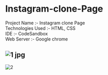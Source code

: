 # Instagram-clone-Page
Project Name :- Instagram clone Page <br>
Technologies Used :- HTML, CSS <br>
IDE :- CodeSandbox <br>
Web Server :- Google chrome <br>

![1 jpg](https://user-images.githubusercontent.com/79346701/192043218-0c4247d2-a104-4f58-a177-ff0115c70a92.png) <br>
------------------------------------------------------------------------------------------------------------------------------------------------------
![2](https://user-images.githubusercontent.com/79346701/192043283-821cdbf6-4d7a-4c58-9b4d-c066a0dba546.png)

